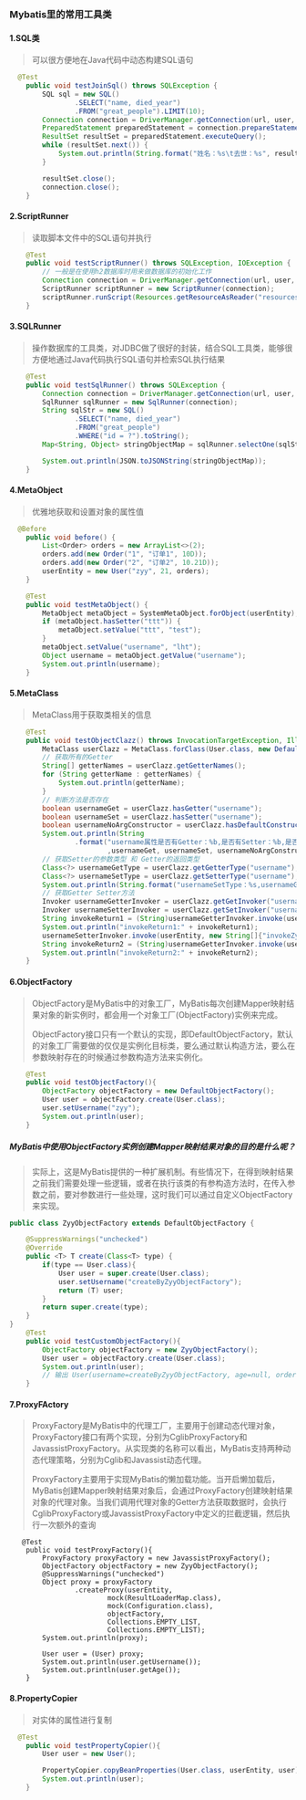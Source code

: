 ### Mybatis里的常用工具类

#### 1.SQL类

> 可以很方便地在Java代码中动态构建SQL语句

```java
  @Test
    public void testJoinSql() throws SQLException {
        SQL sql = new SQL()
                .SELECT("name, died_year")
                .FROM("great_people").LIMIT(10);
        Connection connection = DriverManager.getConnection(url, user, pass);
        PreparedStatement preparedStatement = connection.prepareStatement(sql.toString());
        ResultSet resultSet = preparedStatement.executeQuery();
        while (resultSet.next()) {
            System.out.println(String.format("姓名：%s\t去世：%s", resultSet.getString("name"), resultSet.getString("died_year")));
        }

        resultSet.close();
        connection.close();
    }
```

<!-- more -->

#### 2.ScriptRunner

> 读取脚本文件中的SQL语句并执行

```java
    @Test
    public void testScriptRunner() throws SQLException, IOException {
        // 一般是在使用h2数据库时用来做数据库的初始化工作
        Connection connection = DriverManager.getConnection(url, user, pass);
        ScriptRunner scriptRunner = new ScriptRunner(connection);
        scriptRunner.runScript(Resources.getResourceAsReader("resources/init_db.sql"));
    }
```

#### 3.SQLRunner

> 操作数据库的工具类，对JDBC做了很好的封装，结合SQL工具类，能够很方便地通过Java代码执行SQL语句并检索SQL执行结果

```java
    @Test
    public void testSqlRunner() throws SQLException {
        Connection connection = DriverManager.getConnection(url, user, pass);
        SqlRunner sqlRunner = new SqlRunner(connection);
        String sqlStr = new SQL()
                .SELECT("name, died_year")
                .FROM("great_people")
                .WHERE("id = ?").toString();
        Map<String, Object> stringObjectMap = sqlRunner.selectOne(sqlStr, 1);

        System.out.println(JSON.toJSONString(stringObjectMap));
    }
```

#### 4.MetaObject

> 优雅地获取和设置对象的属性值

```java
  @Before
    public void before() {
        List<Order> orders = new ArrayList<>(2);
        orders.add(new Order("1", "订单1", 10D));
        orders.add(new Order("2", "订单2", 10.21D));
        userEntity = new User("zyy", 21, orders);
    }

    @Test
    public void testMetaObject() {
        MetaObject metaObject = SystemMetaObject.forObject(userEntity);
        if (metaObject.hasSetter("ttt")) {
            metaObject.setValue("ttt", "test");
        }
        metaObject.setValue("username", "lht");
        Object username = metaObject.getValue("username");
        System.out.println(username);
    }
```

#### 5.MetaClass

> MetaClass用于获取类相关的信息

```java
    @Test
    public void testObjectClazz() throws InvocationTargetException, IllegalAccessException {
        MetaClass userClazz = MetaClass.forClass(User.class, new DefaultReflectorFactory());
        // 获取所有的Getter
        String[] getterNames = userClazz.getGetterNames();
        for (String getterName : getterNames) {
            System.out.println(getterName);
        }
        // 判断方法是否存在
        boolean usernameGet = userClazz.hasGetter("username");
        boolean usernameSet = userClazz.hasSetter("username");
        boolean usernameNoArgConstructor = userClazz.hasDefaultConstructor();
        System.out.println(String
                .format("username属性是否有Getter：%b,是否有Setter：%b,是否有默认的构造方法：%b"
                        ,usernameGet, usernameSet, usernameNoArgConstructor));
        // 获取Setter的参数类型 和 Getter的返回类型
        Class<?> usernameGetType = userClazz.getGetterType("username");
        Class<?> usernameSetType = userClazz.getSetterType("username");
        System.out.println(String.format("usernameSetType：%s,usernameGetType：%s",usernameSetType, usernameGetType));
        // 获取Getter Setter方法
        Invoker usernameGetterInvoker = userClazz.getGetInvoker("username");
        Invoker usernameSetterInvoker = userClazz.getSetInvoker("username");
        String invokeReturn1 = (String)usernameGetterInvoker.invoke(userEntity, null);
        System.out.println("invokeReturn1:" + invokeReturn1);
        usernameSetterInvoker.invoke(userEntity, new String[]{"invokeZyy"});
        String invokeReturn2 = (String)usernameGetterInvoker.invoke(userEntity, null);
        System.out.println("invokeReturn2:" + invokeReturn2);
    }
```

#### 6.ObjectFactory

> ObjectFactory是MyBatis中的对象工厂，MyBatis每次创建Mapper映射结果对象的新实例时，都会用一个对象工厂(ObjectFactory)实例来完成。
>
> ObjectFactory接口只有一个默认的实现，即DefaultObjectFactory，默认的对象工厂需要做的仅仅是实例化目标类，要么通过默认构造方法，要么在参数映射存在的时候通过参数构造方法来实例化。

```java
    @Test
    public void testObjectFactory(){
        ObjectFactory objectFactory = new DefaultObjectFactory();
        User user = objectFactory.create(User.class);
        user.setUsername("zyy");
        System.out.println(user);
    }
```

##### MyBatis中使用ObjectFactory实例创建Mapper映射结果对象的目的是什么呢？

> 实际上，这是MyBatis提供的一种扩展机制。有些情况下，在得到映射结果之前我们需要处理一些逻辑，或者在执行该类的有参构造方法时，在传入参数之前，要对参数进行一些处理，这时我们可以通过自定义ObjectFactory来实现。

```java
public class ZyyObjectFactory extends DefaultObjectFactory {

    @SuppressWarnings("unchecked")
    @Override
    public <T> T create(Class<T> type) {
        if(type == User.class){
            User user = super.create(User.class);
            user.setUsername("createByZyyObjectFactory");
            return (T) user;
        }
        return super.create(type);
    }
}
    @Test
    public void testCustomObjectFactory(){
        ObjectFactory objectFactory = new ZyyObjectFactory();
        User user = objectFactory.create(User.class);
        System.out.println(user);
        // 输出 User(username=createByZyyObjectFactory, age=null, orderList=null)
    }
```

#### 7.ProxyFActory

> ProxyFactory是MyBatis中的代理工厂，主要用于创建动态代理对象，ProxyFactory接口有两个实现，分别为CglibProxyFactory和JavassistProxyFactory。从实现类的名称可以看出，MyBatis支持两种动态代理策略，分别为Cglib和Javassist动态代理。
>
> ProxyFactory主要用于实现MyBatis的懒加载功能。当开启懒加载后，MyBatis创建Mapper映射结果对象后，会通过ProxyFactory创建映射结果对象的代理对象。当我们调用代理对象的Getter方法获取数据时，会执行CglibProxyFactory或JavassistProxyFactory中定义的拦截逻辑，然后执行一次额外的查询

```
   @Test
    public void testProxyFactory(){
        ProxyFactory proxyFactory = new JavassistProxyFactory();
        ObjectFactory objectFactory = new ZyyObjectFactory();
        @SuppressWarnings("unchecked")
        Object proxy = proxyFactory
                .createProxy(userEntity,
                        mock(ResultLoaderMap.class),
                        mock(Configuration.class),
                        objectFactory,
                        Collections.EMPTY_LIST,
                        Collections.EMPTY_LIST);
        System.out.println(proxy);

        User user = (User) proxy;
        System.out.println(user.getUsername());
        System.out.println(user.getAge());
    }
```

#### 8.PropertyCopier

> 对实体的属性进行复制

```java
  @Test
    public void testPropertyCopier(){
        User user = new User();

        PropertyCopier.copyBeanProperties(User.class, userEntity, user);
        System.out.println(user);
    }
```

